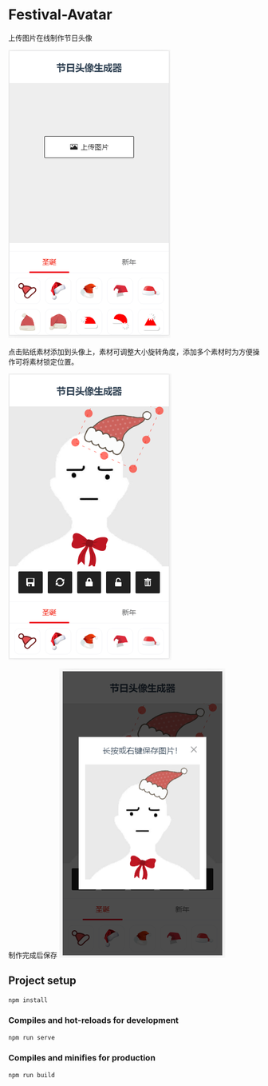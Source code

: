 # Festival-Avatar

上传图片在线制作节日头像

![image](https://raw.githubusercontent.com/singingXY/mypic/master/makeAvatar/1.png)

点击贴纸素材添加到头像上，素材可调整大小旋转角度，添加多个素材时为方便操作可将素材锁定位置。

![image](https://raw.githubusercontent.com/singingXY/mypic/master/makeAvatar/2.png)

制作完成后保存
![image](https://raw.githubusercontent.com/singingXY/mypic/master/makeAvatar/3.png)

##

## Project setup

```
npm install
```

### Compiles and hot-reloads for development

```
npm run serve
```

### Compiles and minifies for production

```
npm run build
```
